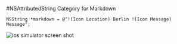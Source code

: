 #NSAttributedString Category for Markdown

`NSString *markdown = @"!(Icon Location) Berlin !(Icon Message) Message";`

![ios simulator screen shot](https://cloud.githubusercontent.com/assets/773063/5390604/23c5ec78-80c3-11e4-8aaa-b3226a89d724.png)
